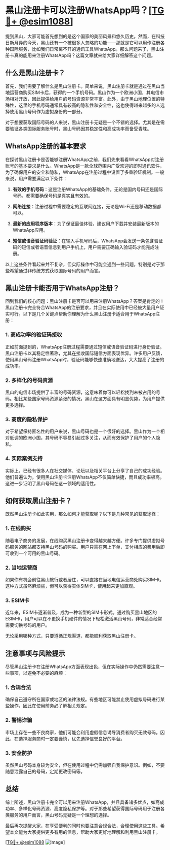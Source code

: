 # 黑山注册卡可以注册WhatsApp吗？[[TG💪+ @esim1088](https://t.me/s/esim1088)]

提到黑山，大家可能首先想到的是这个国家的美丽风景和悠久历史。然而，在科技日新月异的今天，黑山还有一个被很多人忽略的功能——那就是它可以用作注册各种国际服务，比如我们日常离不开的通讯工具WhatsApp。那么问题来了，黑山注册卡真的能用来注册WhatsApp吗？这篇文章就来给大家详细解答这个问题。

## 什么是黑山注册卡？

首先，我们需要了解什么是黑山注册卡。简单来说，黑山注册卡就是通过在黑山当地运营商购买SIM卡后，获得的一个手机号码。黑山作为一个欧洲小国，其电信市场相对开放，因此提供给用户的号码资源非常丰富。此外，由于黑山地理位置的特殊性，这里的手机号码通常具有较高的隐私性和安全性，这也使得越来越多的人选择使用黑山号码作为虚拟身份的一部分。

对于想要获取国际号码的人来说，黑山注册卡无疑是一个不错的选择。尤其是在需要验证各类国际服务账号时，黑山号码因其稳定性和高成功率而备受青睐。

## WhatsApp注册的基本要求

在探讨黑山注册卡是否能够注册WhatsApp之前，我们先来看看WhatsApp对注册账号的基本要求是什么。WhatsApp是一款全球范围内广受欢迎的即时通讯软件，为了确保用户的安全和隐私，WhatsApp在注册过程中设置了多重验证机制。一般来说，用户需要满足以下条件：

1. **有效的手机号码**：这是注册WhatsApp的基础条件。无论是国内号码还是国际号码，都需要确保号码是真实且有效的。
   
2. **网络连接**：注册过程中需要稳定的互联网连接，无论是Wi-Fi还是移动数据都可以。

3. **最新的应用程序版本**：为了保证最佳体验，建议用户下载并安装最新版本的WhatsApp应用。

4. **短信或语音验证码验证**：在输入手机号码后，WhatsApp会发送一条包含验证码的短信或者语音信息到用户手机上，用户需要正确输入验证码才能完成注册。

以上这些条件看起来并不复杂，但实际操作中可能会遇到一些问题，特别是对于那些希望通过非传统方式获取国际号码的用户而言。

## 黑山注册卡能否用于WhatsApp注册？

回到我们的核心问题：黑山注册卡是否可以用来注册WhatsApp？答案是肯定的！黑山注册卡完全符合WhatsApp的注册要求，并且在实际使用中已经被大量用户证实可行。以下是几个关键点帮助你理解为什么黑山注册卡适合用于WhatsApp注册：

### 1. 高成功率的验证码接收

正如前面提到的，WhatsApp注册过程需要通过短信或语音验证码进行身份验证。黑山注册卡以其稳定性著称，尤其在接收国际短信方面表现优异。许多用户反馈，使用黑山号码注册WhatsApp时，验证码能够快速准确地送达，大大提高了注册的成功率。

### 2. 多样化的号码资源

黑山的电信市场提供了丰富的号码资源，这意味着你可以轻松找到未被占用的号码。相比某些国家号码资源紧张的情况，黑山在这方面具有明显优势，为用户提供更多选择。

### 3. 高度的隐私保护

对于希望保持匿名性的用户来说，黑山号码也是一个很好的选择。黑山作为一个相对低调的欧洲小国，其号码不容易引起过多关注，从而有效保护了用户的个人隐私。

### 4. 实际案例支持

实际上，已经有很多人在社交媒体、论坛以及相关平台上分享了自己的成功经验。他们普遍认为，使用黑山注册卡注册WhatsApp不仅简单快捷，而且成功率极高。这进一步证明了黑山号码在这一领域的适用性。

## 如何获取黑山注册卡？

既然黑山注册卡如此实用，那么如何才能获取呢？以下是几种常见的获取途径：

### 1. 在线购买

随着电子商务的发展，在线购买黑山注册卡变得越来越方便。许多专门提供虚拟号码服务的网站都支持黑山号码的购买。用户只需在网上下单，支付相应的费用后即可收到一个可用的黑山号码。

### 2. 当地运营商

如果你有机会前往黑山旅行或者居住，可以直接在当地电信运营商处购买SIM卡。这种方式虽然麻烦些，但可以获得实体SIM卡，使用起来更加直观。

### 3. ESIM卡

近年来，ESIM卡逐渐普及，成为一种新型的SIM卡形式。通过购买黑山地区的ESIM卡，用户可以在不更换手机硬件的情况下轻松激活黑山号码，非常适合经常需要切换号码的用户。

无论采用哪种方式，只要遵循正规渠道，都能顺利获取黑山注册卡。

## 注意事项与风险提示

尽管黑山注册卡在注册WhatsApp方面表现出色，但在实际操作中仍然需要注意一些事项，以避免不必要的麻烦：

### 1. 合规合法

确保自己遵守所在国家或地区的法律法规。有些地区可能禁止使用虚拟号码进行某些操作，因此在使用前务必了解相关规定。

### 2. 警惕诈骗

市场上存在一些不良商家，他们可能会利用虚假信息诱导消费者购买无效号码。因此，在选择服务商时一定要谨慎，优先选择信誉良好的平台。

### 3. 安全防护

虽然黑山号码本身较为安全，但在使用过程中仍需加强自我保护意识。例如，不要随意泄露自己的号码，定期更改密码等。

## 总结

综上所述，黑山注册卡完全可以用来注册WhatsApp，并且具备诸多优点，如高成功率、多样化号码资源、高度隐私保护等。对于那些希望获得国际号码用于注册各类服务的用户而言，黑山号码无疑是一个理想的选择。

最后再次提醒大家，在享受便利的同时也要注意合规合法，合理使用这些工具。希望本文能为大家提供更多有用的信息，帮助大家更好地理解和利用黑山注册卡。

[[TG💪+ @esim1088](https://t.me/s/esim1088) ![Image](https://i.postimg.cc/4NQfJmqS/Snipaste-2025-05-13-00-14-12.png)]